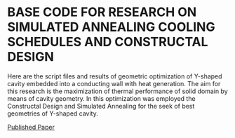 # BASE CODE FOR RESEARCH ON SIMULATED ANNEALING COOLING SCHEDULES AND CONSTRUCTAL DESIGN

Here are the script files and results of geometric optimization of Y-shaped cavity embedded into a conducting wall with heat generation.
The aim for this research is the maximization of thermal performance of solid domain by means of cavity geometry. 
In this optimization was employed the Constructal Design and Simulated Annealing for the seek of best geometries of Y-shaped cavity.

[Published Paper](https://doi.org/10.1016/j.energy.2015.09.058)

